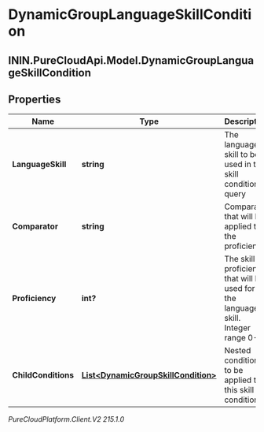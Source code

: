 # DynamicGroupLanguageSkillCondition

## ININ.PureCloudApi.Model.DynamicGroupLanguageSkillCondition

## Properties

|Name | Type | Description | Notes|
|------------ | ------------- | ------------- | -------------|
| **LanguageSkill** | **string** | The language skill to be used in the skill condition query | |
| **Comparator** | **string** | Comparator that will be applied to the proficiency | |
| **Proficiency** | **int?** | The skill proficiency that will be used for the language skill. Integer range 0-5 | |
| **ChildConditions** | [**List&lt;DynamicGroupSkillCondition&gt;**](DynamicGroupSkillCondition) | Nested conditions to be applied to this skill condition | [optional] |



_PureCloudPlatform.Client.V2 215.1.0_
